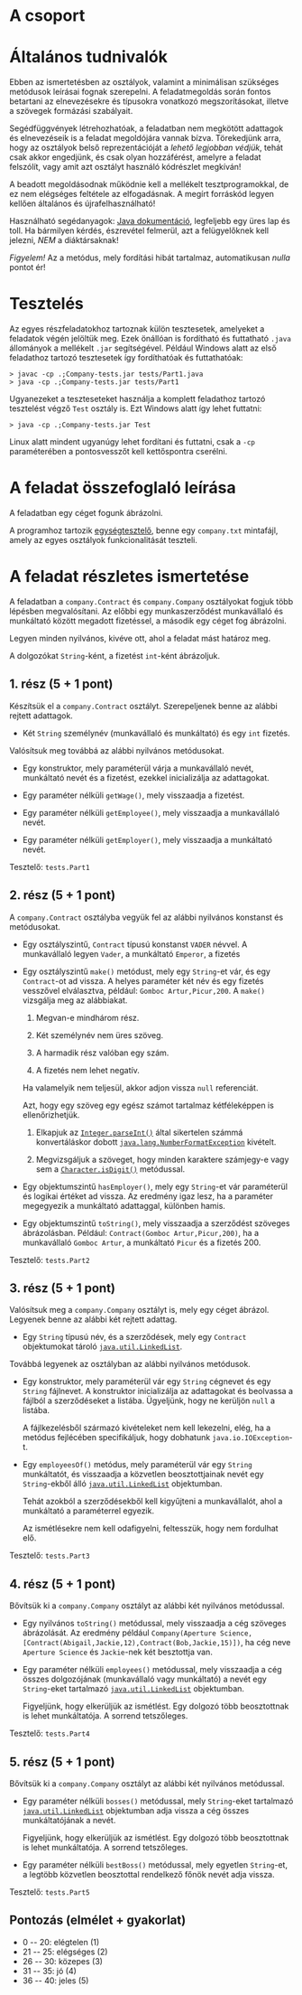 # A csoport

# Általános tudnivalók

Ebben az ismertetésben az osztályok, valamint a minimálisan szükséges metódusok leírásai fognak szerepelni. A feladatmegoldás során fontos betartani az elnevezésekre és típusokra vonatkozó megszorításokat, illetve a szövegek formázási szabályait.

Segédfüggvények létrehozhatóak, a feladatban nem megkötött adattagok és elnevezéseik is a feladat megoldójára vannak bízva. Törekedjünk arra, hogy az osztályok belső reprezentációját a _lehető legjobban védjük_, tehát csak akkor engedjünk, és csak olyan hozzáférést, amelyre a feladat felszólít, vagy amit azt osztályt használó kódrészlet megkíván!

A beadott megoldásodnak működnie kell a mellékelt tesztprogramokkal, de ez nem elégséges feltétele az elfogadásnak. A megírt forráskód legyen kellően általános és újrafelhasználható!

Használható segédanyagok: [Java dokumentáció](/files/java/api/index.html), legfeljebb egy üres lap és toll. Ha bármilyen kérdés, észrevétel felmerül, azt a felügyelőknek kell jelezni, _NEM_ a diáktársaknak!

_Figyelem!_ Az a metódus, mely fordítási hibát tartalmaz, automatikusan _nulla_ pontot ér!

# Tesztelés

Az egyes részfeladatokhoz tartoznak külön tesztesetek, amelyeket a feladatok végén jelöltük meg. Ezek önállóan is fordítható és futtatható `.java` állományok a mellékelt `.jar` segítségével. Például Windows alatt az első feladathoz tartozó tesztesetek így fordíthatóak és futtathatóak:

    > javac -cp .;Company-tests.jar tests/Part1.java
    > java -cp .;Company-tests.jar tests/Part1

Ugyanezeket a teszteseteket használja a komplett feladathoz tartozó tesztelést végző `Test` osztály is. Ezt Windows alatt így lehet futtatni:

    > java -cp .;Company-tests.jar Test

Linux alatt mindent ugyanúgy lehet fordítani és futtatni, csak a `-cp` paraméterében a pontosvesszőt kell kettőspontra cserélni.

# A feladat összefoglaló leírása

A feladatban egy céget fogunk ábrázolni.

A programhoz tartozik [egységtesztelő](/files/java/Company-tests.zip), benne egy `company.txt` mintafájl, amely az egyes osztályok funkcionalitását teszteli.

# A feladat részletes ismertetése

A feladatban a `company.Contract` és `company.Company` osztályokat fogjuk több lépésben megvalósítani. Az előbbi egy munkaszerződést munkavállaló és munkáltató között megadott fizetéssel, a második egy céget fog ábrázolni.

Legyen minden nyilvános, kivéve ott, ahol a feladat mást határoz meg.

A dolgozókat `String`-ként, a fizetést `int`-ként ábrázoljuk.

## 1\. rész (5 + 1 pont)

Készítsük el a `company.Contract` osztályt. Szerepeljenek benne az alábbi rejtett adattagok.

*   Két `String` személynév (munkavállaló és munkáltató) és egy `int` fizetés.

Valósítsuk meg továbbá az alábbi nyilvános metódusokat.

*   Egy konstruktor, mely paraméterül várja a munkavállaló nevét, munkáltató nevét és a fizetést, ezekkel inicializálja az adattagokat.

*   Egy paraméter nélküli `getWage()`, mely visszaadja a fizetést.

*   Egy paraméter nélküli `getEmployee()`, mely visszaadja a munkavállaló nevét.

*   Egy paraméter nélküli `getEmployer()`, mely visszaadja a munkáltató nevét.

Tesztelő: `tests.Part1`

## 2\. rész (5 + 1 pont)

A `company.Contract` osztályba vegyük fel az alábbi nyilvános konstanst és metódusokat.

*   Egy osztályszintű, `Contract` típusú konstanst `VADER` névvel. A munkavállaló legyen `Vader`, a munkáltató `Emperor`, a fizetés
*   Egy osztályszintű `make()` metódust, mely egy `String`-et vár, és egy `Contract`-ot ad vissza. A helyes paraméter két név és egy fizetés vesszővel elválasztva, például: `Gomboc Artur,Picur,200`. A `make()` vizsgálja meg az alábbiakat.

    1.  Megvan-e mindhárom rész.

    2.  Két személynév nem üres szöveg.

    3.  A harmadik rész valóban egy szám.

    4.  A fizetés nem lehet negatív.

    Ha valamelyik nem teljesül, akkor adjon vissza `null` referenciát.

    Azt, hogy egy szöveg egy egész számot tartalmaz kétféleképpen is ellenőrizhetjük.

    1.  Elkapjuk az [`Integer.parseInt()`](https://bead.inf.elte.hu/files/java/api/java/lang/Integer.html#parseInt-java.lang.String-) által sikertelen számmá konvertáláskor dobott [`java.lang.NumberFormatException`](https://bead.inf.elte.hu/files/java/api/java/lang/NumberFormatException.html) kivételt.

    2.  Megvizsgáljuk a szöveget, hogy minden karaktere számjegy-e vagy sem a [`Character.isDigit()`](https://bead.inf.elte.hu/files/java/api/java/lang/Character.html#isDigit-char-) metódussal.

*   Egy objektumszintű `hasEmployer()`, mely egy `String`-et vár paraméterül és logikai értéket ad vissza. Az eredmény igaz lesz, ha a paraméter megegyezik a munkáltató adattaggal, különben hamis.

*   Egy objektumszintű `toString()`, mely visszaadja a szerződést szöveges ábrázolásban. Például: `Contract(Gomboc Artur,Picur,200)`, ha a munkavállaló `Gomboc Artur`, a munkáltató `Picur` és a fizetés 200.

Tesztelő: `tests.Part2`

## 3\. rész (5 + 1 pont)

Valósítsuk meg a `company.Company` osztályt is, mely egy céget ábrázol. Legyenek benne az alábbi két rejtett adattag.

*   Egy `String` típusú név, és a szerződések, mely egy `Contract` objektumokat tároló [`java.util.LinkedList`](https://bead.inf.elte.hu/files/java/api/java/util/LinkedList.html).

Továbbá legyenek az osztályban az alábbi nyilvános metódusok.

*   Egy konstruktor, mely paraméterül vár egy `String` cégnevet és egy `String` fájlnevet. A konstruktor inicializálja az adattagokat és beolvassa a fájlból a szerződéseket a listába. Ügyeljünk, hogy ne kerüljön `null` a listába.

    A fájlkezelésből származó kivételeket nem kell lekezelni, elég, ha a metódus fejlécében specifikáljuk, hogy dobhatunk `java.io.IOException`-t.

*   Egy `employeesOf()` metódus, mely paraméterül vár egy `String` munkáltatót, és visszaadja a közvetlen beosztottjainak nevét egy `String`-ekből álló [`java.util.LinkedList`](https://bead.inf.elte.hu/files/java/api/java/util/LinkedList.html) objektumban.

    Tehát azokból a szerződésekből kell kigyűjteni a munkavállalót, ahol a munkáltató a paraméterrel egyezik.

    Az ismétlésekre nem kell odafigyelni, feltesszük, hogy nem fordulhat elő.

Tesztelő: `tests.Part3`

## 4\. rész (5 + 1 pont)

Bővítsük ki a `company.Company` osztályt az alábbi két nyilvános metódussal.

*   Egy nyilvános `toString()` metódussal, mely visszaadja a cég szöveges ábrázolását. Az eredmény például `Company(Aperture Science,[Contract(Abigail,Jackie,12),Contract(Bob,Jackie,15)])`, ha cég neve `Aperture Science` és `Jackie`-nek két besztottja van.

*   Egy paraméter nélküli `employees()` metódussal, mely visszaadja a cég összes dolgozójának (munkavállaló vagy munkáltató) a nevét egy `String`-eket tartalmazó [`java.util.LinkedList`](https://bead.inf.elte.hu/files/java/api/java/util/LinkedList.html) objektumban.

    Figyeljünk, hogy elkerüljük az ismétlést. Egy dolgozó több beosztottnak is lehet munkáltatója. A sorrend tetszőleges.

Tesztelő: `tests.Part4`

## 5\. rész (5 + 1 pont)

Bővítsük ki a `company.Company` osztályt az alábbi két nyilvános metódussal.

*   Egy paraméter nélküli `bosses()` metódussal, mely `String`-eket tartalmazó [`java.util.LinkedList`](https://bead.inf.elte.hu/files/java/api/java/util/LinkedList.html) objektumban adja vissza a cég összes munkáltatójának a nevét.

    Figyeljünk, hogy elkerüljük az ismétlést. Egy dolgozó több beosztottnak is lehet munkáltatója. A sorrend tetszőleges.

*   Egy paraméter nélküli `bestBoss()` metódussal, mely egyetlen `String`-et, a legtöbb közvetlen beosztottal rendelkező főnök nevét adja vissza.

Tesztelő: `tests.Part5`

## Pontozás (elmélet + gyakorlat)

*   0 -- 20: elégtelen (1)
*   21 -- 25: elégséges (2)
*   26 -- 30: közepes (3)
*   31 -- 35: jó (4)
*   36 -- 40: jeles (5)

</div>